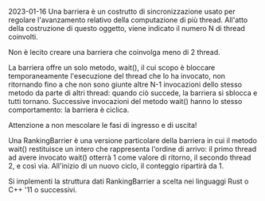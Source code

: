 2023-01-16
Una barriera è un costrutto di sincronizzazione usato per regolare l'avanzamento relativo della computazione di più thread.
All'atto della costruzione di questo oggetto, viene indicato il numero N di thread coinvolti.

Non è lecito creare una barriera che coinvolga meno di 2 thread.

La barriera offre un solo metodo, wait(), il cui scopo è bloccare temporaneamente l'esecuzione del thread che lo ha invocato, non ritornando fino a che non sono giunte
altre N-1 invocazioni dello stesso metodo da parte di altri thread: quando ciò succede, la barriera si sblocca e tutti tornano. Successive invocazioni del metodo wait()
hanno lo stesso comportamento: la barriera è ciclica.

Attenzione a non mescolare le fasi di ingresso e di uscita!

Una RankingBarrier è una versione particolare della barriera in cui il metodo wait() restituisce un intero che rappresenta l'ordine di arrivo: il primo thread ad avere
invocato wait() otterrà 1 come valore di ritorno, il secondo thread 2, e così via. All'inizio di un nuovo ciclo, il conteggio ripartirà da 1.

Si implementi la struttura dati RankingBarrier a scelta nei linguaggi Rust o C++ '11 o successivi.
